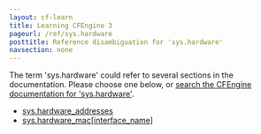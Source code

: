 ```yaml
---
layout: cf-learn
title: Learning CFEngine 3
pageurl: /ref/sys.hardware
posttitle: Reference disambiguation for 'sys.hardware'
navsection: none
---
```


The term 'sys.hardware' could refer to several sections in the documentation. Please choose one below, or
[search the CFEngine documentation for 'sys.hardware'](http://cfengine.com/docs/3.5/search.html?q=sys.hardware).

- [sys.hardware_addresses](http://cfengine.com/docs/3.5/reference-special-variables-context-sys.html#sys-hardware_addresses)
- [sys.hardware_mac\[interface_name\]](http://cfengine.com/docs/3.5/reference-special-variables-context-sys.html#sys-hardware_mac-interface_name)
